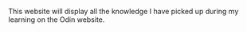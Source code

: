 This website will display all the knowledge I have picked up during my 
learning on the Odin website. 